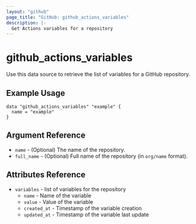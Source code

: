 ```yaml
---
layout: "github"
page_title: "GitHub: github_actions_variables"
description: |-
  Get Actions variables for a repository
---
```


# github\_actions\_variables

Use this data source to retrieve the list of variables for a GitHub repository.

## Example Usage

```hcl
data "github_actions_variables" "example" {
  name = "example"
}
```

## Argument Reference

 * `name`       - (Optional) The name of the repository.
 * `full_name`  - (Optional) Full name of the repository (in `org/name` format).

## Attributes Reference

 * `variables` - list of variables for the repository
   * `name`         - Name of the variable
   * `value`        - Value of the variable
   * `created_at`   - Timestamp of the variable creation
   * `updated_at`   - Timestamp of the variable last update
 
